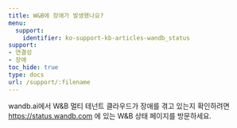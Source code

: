 ```yaml
---
title: W&B에 장애가 발생했나요?
menu:
  support:
    identifier: ko-support-kb-articles-wandb_status
support:
- 연결성
- 장애
toc_hide: true
type: docs
url: /support/:filename
---
```


wandb.ai에서 W&B 멀티 테넌트 클라우드가 장애를 겪고 있는지 확인하려면 https://status.wandb.com 에 있는 W&B 상태 페이지를 방문하세요.